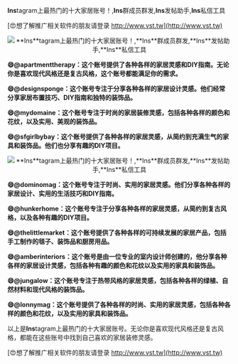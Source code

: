 **Ins**tagram上最热门的十大家居账号！,**Ins**群成员群发,**Ins**发帖助手,**Ins**私信工具

[😍想了解推广相关软件的朋友请登录 http://www.vst.tw](http://www.vst.tw)

 <center><img src="https://vst.tw/MP4/tuiguang/png/5.png" alt="**Ins**tagram上最热门的十大家居账号！,**Ins**群成员群发,**Ins**发帖助手,**Ins**私信工具"></center>

**😄@apartmenttherapy：这个账号提供了各种各样的家居灵感和DIY指南。无论你是喜欢现代风格还是复古风格，这个账号都能满足你的需求。**

**😄@designsponge：这个账号专注于分享各种各样的家居设计灵感。他们经常分享家居布置技巧、DIY指南和独特的装饰品。**

**😄@mydomaine：这个账号专注于时尚的家居装修灵感，包括各种各样的颜色和花纹，以及实用、美观的装饰品。**

**😄@sfgirlbybay：这个账号提供了各种各样的家居灵感，从简约到充满生气的家具和装饰品。他们也分享有趣的DIY项目。**

 <center><img src="https://vst.tw/MP4/tuiguang/png/7.png" alt="**Ins**tagram上最热门的十大家居账号！,**Ins**群成员群发,**Ins**发帖助手,**Ins**私信工具"></center>

**😄@dominomag：这个账号专注于时尚、实用的家居灵感。他们分享各种各样的家居设计、实用的生活技巧和DIY指南。**

**😄@hunkerhome：这个账号专注于分享各种各样的家居灵感，从简约到复古风格，以及各种有趣的DIY项目。**

**😄@thelittlemarket：这个账号提供了各种各样的可持续发展的家居产品，包括手工制作的毯子、装饰品和厨房用品。**

**😄@amberinteriors：这个账号是由一位专业的室内设计师创建的，他分享各种各样的家居设计灵感，包括各种有趣的颜色和花纹以及实用的家具和装饰品。**

**😄@jungalow：这个账号专注于热带风格的家居灵感，包括各种各样的绿植、自然材料和现代风格的装饰品。**

**😄@lonnymag：这个账号提供了各种各样的时尚、实用的家居灵感，包括各种各样的颜色和花纹，以及实用的家具和装饰品。**

以上是**Ins**tagram上最热门的十大家居账号。无论你是喜欢现代风格还是复古风格，都能在这些账号中找到自己喜欢的家居装修灵感。

[😍想了解推广相关软件的朋友请登录 http://www.vst.tw](http://www.vst.tw)




